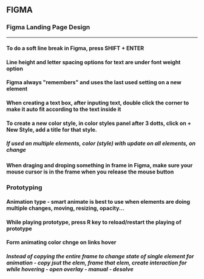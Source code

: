 ## FIGMA
### Figma Landing Page Design
___

#### To do a soft line break in Figma, press SHIFT + ENTER

#### Line height and letter spacing options for text are under font weight option

#### Figma always "remembers" and uses the last used setting on a new element

#### When creating a text box, after inputing text, double click the corner to make it auto fit according to the text inside it

#### To create a new color style, in color styles panel after 3 dotts, click on + New Style, add a title for that style. 
##### If used on multiple elements, color (style) with update on all elements, on change

#### When draging and droping something in frame in Figma, make sure your mouse cursor is in the frame when you release the mouse button

### Prototyping 

#### Animation type - smart animate is best to use when elements are doing multiple changes, moving, resizing, opacity...

#### While playing prototype, press R key to reload/restart the playing of prototype

#### Form animating color chnge on links hover
##### Instead of copying the entire frame to change state of single element for animation - copy jsut the elem, frame that elem, create interaction for while hovering - open overlay - manual - desolve

#### 